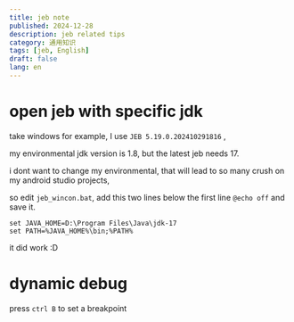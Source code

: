 ```yaml
---
title: jeb note 
published: 2024-12-28
description: jeb related tips
category: 通用知识
tags: [jeb, English]
draft: false
lang: en
---
```


# open jeb with specific jdk 

take windows for example, I use `JEB 5.19.0.202410291816` , 

my environmental jdk version is 1.8, but the latest jeb needs 17.

i dont want to change my environmental, that will lead to so many crush on my android studio projects, 

so edit `jeb_wincon.bat`, add this two lines below the first line `@echo off` and save it.

```
set JAVA_HOME=D:\Program Files\Java\jdk-17
set PATH=%JAVA_HOME%\bin;%PATH%
```

it did work :D

# dynamic debug

press `ctrl B` to set a breakpoint

